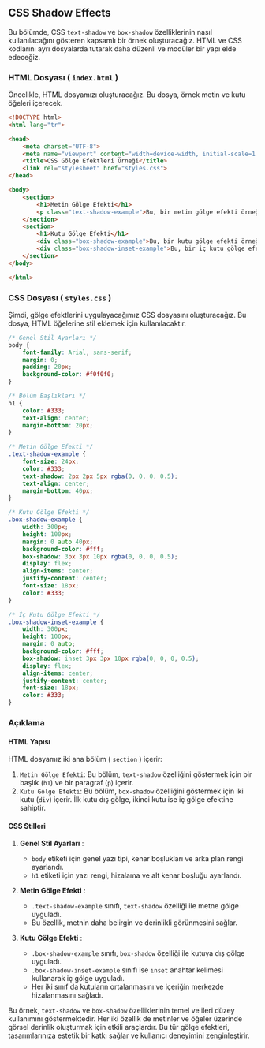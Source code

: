 ## CSS Shadow Effects

Bu bölümde, CSS `text-shadow` ve `box-shadow` özelliklerinin nasıl kullanılacağını gösteren kapsamlı bir örnek oluşturacağız. HTML ve CSS kodlarını ayrı dosyalarda tutarak daha düzenli ve modüler bir yapı elde edeceğiz.

### HTML Dosyası ( `index.html` )

Öncelikle, HTML dosyamızı oluşturacağız. Bu dosya, örnek metin ve kutu öğeleri içerecek.

```html
<!DOCTYPE html>
<html lang="tr">

<head>
    <meta charset="UTF-8">
    <meta name="viewport" content="width=device-width, initial-scale=1.0">
    <title>CSS Gölge Efektleri Örneği</title>
    <link rel="stylesheet" href="styles.css">
</head>

<body>
    <section>
        <h1>Metin Gölge Efekti</h1>
        <p class="text-shadow-example">Bu, bir metin gölge efekti örneğidir.</p>
    </section>
    <section>
        <h1>Kutu Gölge Efekti</h1>
        <div class="box-shadow-example">Bu, bir kutu gölge efekti örneğidir.</div>
        <div class="box-shadow-inset-example">Bu, bir iç kutu gölge efekti örneğidir.</div>
    </section>
</body>

</html>
```

### CSS Dosyası ( `styles.css` )

Şimdi, gölge efektlerini uygulayacağımız CSS dosyasını oluşturacağız. Bu dosya, HTML öğelerine stil eklemek için kullanılacaktır.

```css
/* Genel Stil Ayarları */
body {
    font-family: Arial, sans-serif;
    margin: 0;
    padding: 20px;
    background-color: #f0f0f0;
}

/* Bölüm Başlıkları */
h1 {
    color: #333;
    text-align: center;
    margin-bottom: 20px;
}

/* Metin Gölge Efekti */
.text-shadow-example {
    font-size: 24px;
    color: #333;
    text-shadow: 2px 2px 5px rgba(0, 0, 0, 0.5);
    text-align: center;
    margin-bottom: 40px;
}

/* Kutu Gölge Efekti */
.box-shadow-example {
    width: 300px;
    height: 100px;
    margin: 0 auto 40px;
    background-color: #fff;
    box-shadow: 3px 3px 10px rgba(0, 0, 0, 0.5);
    display: flex;
    align-items: center;
    justify-content: center;
    font-size: 18px;
    color: #333;
}

/* İç Kutu Gölge Efekti */
.box-shadow-inset-example {
    width: 300px;
    height: 100px;
    margin: 0 auto;
    background-color: #fff;
    box-shadow: inset 3px 3px 10px rgba(0, 0, 0, 0.5);
    display: flex;
    align-items: center;
    justify-content: center;
    font-size: 18px;
    color: #333;
}
```

### Açıklama

#### HTML Yapısı

HTML dosyamız iki ana bölüm ( `section` ) içerir:
1. `Metin Gölge Efekti`: Bu bölüm,  `text-shadow` özelliğini göstermek için bir başlık (`h1`) ve bir paragraf (`p`) içerir.
2. `Kutu Gölge Efekti`: Bu bölüm,  `box-shadow` özelliğini göstermek için iki kutu (`div`) içerir. İlk kutu dış gölge, ikinci kutu ise iç gölge efektine sahiptir.

#### CSS Stilleri

1. **Genel Stil Ayarları** :
    - `body` etiketi için genel yazı tipi, kenar boşlukları ve arka plan rengi ayarlandı.
    - `h1` etiketi için yazı rengi, hizalama ve alt kenar boşluğu ayarlandı.

2. **Metin Gölge Efekti** :
    - `.text-shadow-example` sınıfı, `text-shadow` özelliği ile metne gölge uyguladı.
    - Bu özellik, metnin daha belirgin ve derinlikli görünmesini sağlar.

3. **Kutu Gölge Efekti** :
    - `.box-shadow-example` sınıfı, `box-shadow` özelliği ile kutuya dış gölge uyguladı.
    - `.box-shadow-inset-example` sınıfı ise `inset` anahtar kelimesi kullanarak iç gölge uyguladı.
    - Her iki sınıf da kutuların ortalanmasını ve içeriğin merkezde hizalanmasını sağladı.

Bu örnek, `text-shadow` ve `box-shadow` özelliklerinin temel ve ileri düzey kullanımını göstermektedir. Her iki özellik de metinler ve öğeler üzerinde görsel derinlik oluşturmak için etkili araçlardır. Bu tür gölge efektleri, tasarımlarınıza estetik bir katkı sağlar ve kullanıcı deneyimini zenginleştirir.
